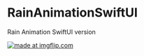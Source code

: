 # RainAnimationSwiftUI
Rain Animation SwiftUI version


<a href="https://imgflip.com/gif/7svi90"><img src="https://i.imgflip.com/7svi90.gif" title="made at imgflip.com"/></a>

